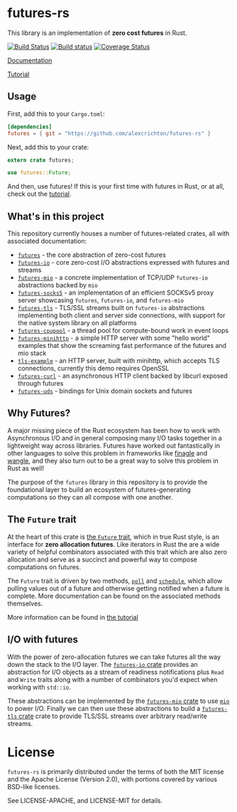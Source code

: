 # futures-rs

This library is an implementation of **zero cost futures** in Rust.

[![Build Status](https://travis-ci.org/alexcrichton/futures-rs.svg?branch=master)](https://travis-ci.org/alexcrichton/futures-rs)
[![Build status](https://ci.appveyor.com/api/projects/status/yl5w3ittk4kggfsh?svg=true)](https://ci.appveyor.com/project/alexcrichton/futures-rs)
[![Coverage Status](https://coveralls.io/repos/github/alexcrichton/futures-rs/badge.svg?branch=master)](https://coveralls.io/github/alexcrichton/futures-rs?branch=master)

[Documentation](http://alexcrichton.com/futures-rs)

[Tutorial][tutorial]

[tutorial]: https://github.com/alexcrichton/futures-rs/blob/master/TUTORIAL.md

## Usage

First, add this to your `Cargo.toml`:

```toml
[dependencies]
futures = { git = "https://github.com/alexcrichton/futures-rs" }
```

Next, add this to your crate:

```rust
extern crate futures;

use futures::Future;
```

And then, use futures! If this is your first time with futures in Rust, or at
all, check out the [tutorial].

## What's in this project

This repository currently houses a number of futures-related crates, all with
associated documentation:

* [`futures`] - the core abstraction of zero-cost futures
* [`futures-io`] - core zero-cost I/O abstractions expressed with futures and
                   streams
* [`futures-mio`] - a concrete implementation of TCP/UDP `futures-io`
                    abstractions backed by `mio`
* [`futures-socks5`] - an implementation of an efficient SOCKSv5 proxy server
                       showcasing `futures`, `futures-io`, and `futures-mio`
* [`futures-tls`] - TLS/SSL streams built on `futures-io` abstractions
                    implementing both client and server side connections, with
                    support for the native system library on all platforms
* [`futures-cpupool`] - a thread pool for compute-bound work in event loops
* [`futures-minihttp`] - a simple HTTP server with some "hello world" examples
                         that show the screaming fast performance of the futures
                         and mio stack
* [`tls-example`] - an HTTP server, built with minihttp, which accepts TLS
                    connections, currently this demo requires OpenSSL
* [`futures-curl`] - an asynchronous HTTP client backed by libcurl exposed
                     through futures
* [`futures-uds`] - bindings for Unix domain sockets and futures

[`futures`]: http://alexcrichton.com/futures-rs/futures
[`futures-io`]: http://alexcrichton.com/futures-rs/futures_io
[`futures-mio`]: http://alexcrichton.com/futures-rs/futures_mio
[`futures-tls`]: http://alexcrichton.com/futures-rs/futures_tls
[`futures-curl`]: http://alexcrichton.com/futures-rs/futures_curl
[`futures-uds`]: http://alexcrichton.com/futures-rs/futures_uds
[`futures-cpupool`]: http://alexcrichton.com/futures-rs/futures_cpupool
[`futures-minihttp`]: https://github.com/alexcrichton/futures-rs/tree/master/futures-minihttp
[`futures-socks5`]: https://github.com/alexcrichton/futures-rs/blob/master/futures-socks5/src/main.rs
[`tls-example`]: https://github.com/alexcrichton/futures-rs/tree/master/futures-minihttp/tls-example

## Why Futures?

A major missing piece of the Rust ecosystem has been how to work with
Asynchronous I/O and in general composing many I/O tasks together in a
lightweight way across libraries. Futures have worked out fantastically in other
languages to solve this problem in frameworks like [finagle] and [wangle], and
they also turn out to be a great way to solve this problem in Rust as well!

[finagle]: https://twitter.github.io/finagle/
[wangle]: https://github.com/facebook/wangle

The purpose of the `futures` library in this repository is to provide the
foundational layer to build an ecosystem of futures-generating computations so
they can all compose with one another.

## The `Future` trait

At the heart of this crate is [the `Future` trait][Future], which in true Rust
style, is an interface for **zero allocation futures**. Like iterators in Rust
the are a wide variety of helpful combinators associated with this trait which
are also zero allocation and serve as a succinct and powerful way to compose
computations on futures.

[Future]: http://alexcrichton.com/futures-rs/futures/trait.Future.html

The `Future` trait is driven by two methods, [`poll`][poll] and
[`schedule`][schedule], which allow pulling values out of a future and otherwise
getting notified when a future is complete. More documentation can be found on
the associated methods themselves.

[poll]: http://alexcrichton.com/futures-rs/futures/trait.Future.html#tymethod.poll
[schedule]: http://alexcrichton.com/futures-rs/futures/trait.Future.html#tymethod.schedule

More information can be found in [the tutorial][tutorial-future-trait]

[tutorial-future-trait]: https://github.com/alexcrichton/futures-rs/blob/master/TUTORIAL.md#the-future-trait

## I/O with futures

With the power of zero-allocation futures we can take futures all the way down
the stack to the I/O layer. The [`futures-io` crate][futures-io] provides an
abstraction for I/O objects as a stream of readiness notifications plus `Read`
and `Write` traits along with a number of combinators you'd expect when working
with `std::io`.

These abstractions can be implemented by the [`futures-mio` crate][futures-mio]
to use [`mio`][mio] to power I/O. Finally we can then use these abstractions to
build a [`futures-tls` crate][futures-tls] crate to provide TLS/SSL streams over
arbitrary read/write streams.

[futures-io]: http://alexcrichton.com/futures-rs/futures_io/index.html
[futures-mio]: http://alexcrichton.com/futures-rs/futures_mio/index.html
[futures-tls]: http://alexcrichton.com/futures-rs/futures_tls/index.html
[mio]: https://github.com/carllerche/mio

# License

`futures-rs` is primarily distributed under the terms of both the MIT license and
the Apache License (Version 2.0), with portions covered by various BSD-like
licenses.

See LICENSE-APACHE, and LICENSE-MIT for details.
